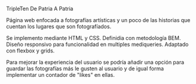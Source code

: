TripleTen De Patria A Patria

Página web enfocada a fotografías artísticas y un poco de las historias que cuentan los lugares que son fotografíados.

Se implemento mediante HTML y CSS. Definidia con metodología BEM. Diseño responsivo para funcionalidad en multiples mediqueries.
Adaptado con flexbox y grids.

Para mejorar la experiencia del usuario se podría añadir una opción para guardar las fotografías más le gusten al usuario y de igual forma implementar un contador de "likes" en ellas.
